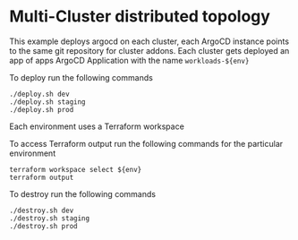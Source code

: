 # Multi-Cluster distributed topology

This example deploys argocd on each cluster, each ArgoCD instance points to the same git repository for cluster addons.
Each cluster gets deployed an app of apps ArgoCD Application with the name `workloads-${env}`

To deploy run the following commands
```shell
./deploy.sh dev
./deploy.sh staging
./deploy.sh prod
```
Each environment uses a Terraform workspace

To access Terraform output run the following commands for the particular environment
```shell
terraform workspace select ${env}
terraform output
```

To destroy run the following commands
```shell
./destroy.sh dev
./destroy.sh staging
./destroy.sh prod
```
